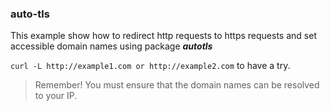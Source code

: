 ### auto-tls

This example show how to redirect http requests to https requests and set accessible domain names using package ***autotls***

`curl -L http://example1.com or http://example2.com` to have a try.

>Remember! You must ensure that the domain names can be resolved to your IP.
